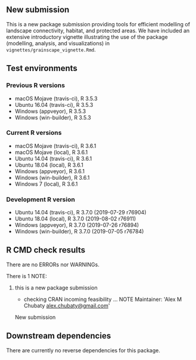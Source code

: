 ## New submission

This is a new package submission providing tools for efficient modelling of landscape connectivity, habitat, and protected areas.
We have included an extensive introductory vignette illustrating the use of the package (modelling, analysis, and visualizations) in `vignettes/grainscape_vignette.Rmd`.

## Test environments

### Previous R versions
* macOS Mojave       (travis-ci), R 3.5.3
* Ubuntu 16.04       (travis-ci), R 3.5.3
* Windows             (appveyor), R 3.5.3
* Windows          (win-builder), R 3.5.3

### Current R versions
* macOS Mojave       (travis-ci), R 3.6.1
* macOS Mojave           (local), R 3.6.1
* Ubuntu 14.04       (travis-ci), R 3.6.1
* Ubuntu 18.04           (local), R 3.6.1
* Windows             (appveyor), R 3.6.1
* Windows          (win-builder), R 3.6.1
* Windows 7              (local), R 3.6.1

### Development R version
* Ubuntu 14.04       (travis-ci), R 3.7.0 (2019-07-29 r76904)
* Ubuntu 18.04           (local), R 3.7.0 (2019-08-02 r76911)
* Windows             (appveyor), R 3.7.0 (2019-07-26 r76894)
* Windows          (win-builder), R 3.7.0 (2019-07-05 r76784)

## R CMD check results

There are no ERRORs nor WARNINGs.

There is 1 NOTE:

1. this is a new package submission

    * checking CRAN incoming feasibility ... NOTE
    Maintainer: 'Alex M Chubaty <alex.chubaty@gmail.com>'
    
    New submission

## Downstream dependencies

There are currently no reverse dependencies for this package.
